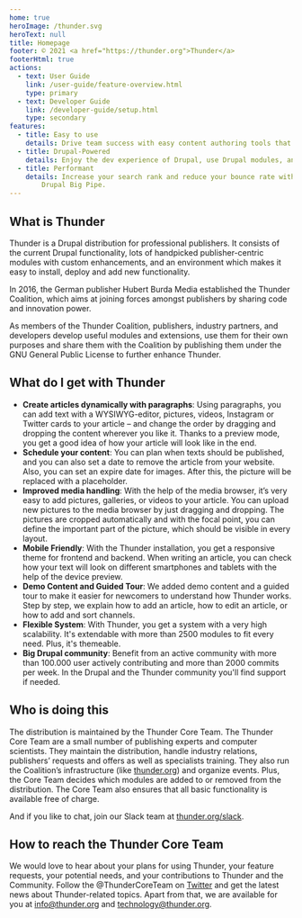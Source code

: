 ```yaml
---
home: true
heroImage: /thunder.svg
heroText: null
title: Homepage
footer: © 2021 <a href="https://thunder.org">Thunder</a>
footerHtml: true
actions:
  - text: User Guide
    link: /user-guide/feature-overview.html
    type: primary
  - text: Developer Guide
    link: /developer-guide/setup.html
    type: secondary
features:
  - title: Easy to use
    details: Drive team success with easy content authoring tools that put your goals within reach - faster.
  - title: Drupal-Powered
    details: Enjoy the dev experience of Drupal, use Drupal modules, and develop custom themes with Drupal.
  - title: Performant
    details: Increase your search rank and reduce your bounce rate with page content that loads blazing fast using
        Drupal Big Pipe.
---
```


## What is Thunder

Thunder is a Drupal distribution for professional publishers. It consists of the current Drupal functionality, lots of
handpicked publisher-centric modules with custom enhancements, and an environment which makes it easy to install, deploy
and add new functionality.

In 2016, the German publisher Hubert Burda Media established the Thunder Coalition, which aims at joining forces amongst
publishers by sharing code and innovation power.

As members of the Thunder Coalition, publishers, industry partners, and developers develop useful modules and
extensions, use them for their own purposes and share them with the Coalition by publishing them under the GNU General
Public License to further enhance Thunder.

## What do I get with Thunder

* **Create articles dynamically with paragraphs**: Using paragraphs, you can add text with a WYSIWYG-editor, pictures,
  videos, Instagram or Twitter cards to your article – and change the order by dragging and dropping the content
  wherever you like it. Thanks to a preview mode, you get a good idea of how your article will look like in the end.
* **Schedule your content**: You can plan when texts should be published, and you can also set a date to remove the
  article from your website. Also, you can set an expire date for images. After this, the picture will be replaced with
  a placeholder.
* **Improved media handling**: With the help of the media browser, it’s very easy to add pictures, galleries, or videos
  to your article. You can upload new pictures to the media browser by just dragging and dropping. The pictures are
  cropped automatically and with the focal point, you can define the important part of the picture, which should be
  visible in every layout.
* **Mobile Friendly**: With the Thunder installation, you get a responsive theme for frontend and backend. When writing
  an article, you can check how your text will look on different smartphones and tablets with the help of the device
  preview.
* **Demo Content and Guided Tour**: We added demo content and a guided tour to make it easier for newcomers to
  understand how Thunder works. Step by step, we explain how to add an article, how to edit an article, or how to add
  and sort channels.
* **Flexible System**: With Thunder, you get a system with a very high scalability. It's extendable with more than 2500
  modules to fit every need. Plus, it's themeable.
* **Big Drupal community**: Benefit from an active community with more than 100.000 user actively contributing and more
  than 2000 commits per week. In the Drupal and the Thunder community you'll find support if needed.

## Who is doing this

The distribution is maintained by the Thunder Core Team. The Thunder Core Team are a small number of publishing experts
and computer scientists. They maintain the distribution, handle industry relations, publishers’ requests and offers as
well as specialists training. They also run the Coalition’s infrastructure (like [thunder.org](http://thunder.org/)) and
organize events. Plus, the Core Team decides which modules are added to or removed from the distribution. The Core Team
also ensures that all basic functionality is available free of charge.

And if you like to chat, join our Slack team at [thunder.org/slack](http://www.thunder.org/slack).

## How to reach the Thunder Core Team

We would love to hear about your plans for using Thunder, your feature requests, your potential needs, and your
contributions to Thunder and the Community. Follow the @ThunderCoreTeam
on [Twitter](https://twitter.com/ThunderCoreTeam) and get the latest news about Thunder-related topics. Apart from that,
we are available for you at [info@thunder.org](mailto:info@thunder.org)
and [technology@thunder.org](mailto:technology@thunder.org).
